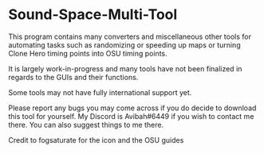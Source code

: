 # Sound-Space-Multi-Tool

This program contains many converters and miscellaneous other tools for automating tasks such as randomizing or speeding up maps or turning Clone Hero timing points into OSU timing points.

It is largely work-in-progress and many tools have not been finalized in regards to the GUIs and their functions.

Some tools may not have fully international support yet.

Please report any bugs you may come across if you do decide to download this tool for yourself. My Discord is Avibah#6449 if you wish to contact me there. You can also suggest things to me there.



Credit to fogsaturate for the icon and the OSU guides
